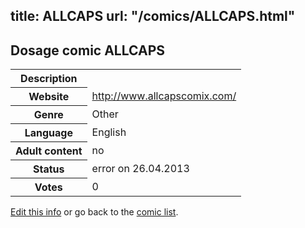title: ALLCAPS
url: "/comics/ALLCAPS.html"
---
Dosage comic ALLCAPS
-----------------------------------------

<p id="msg"></p>
<script type="text/javascript">
if (window.location.search === '?edit_info_mail=sent_ok') {
  var elem = document.getElementById("msg");
  elem.innerHTML = 'Edited information sucessfully sent.';
  elem.className = 'ok';
}
</script>
<table class="comicinfo">
<tr>
<th>Description</th><td></td>
</tr>
<tr>
<th>Website</th><td><a href="http://www.allcapscomix.com/">http://www.allcapscomix.com/</a></td>
</tr>
<tr>
<th>Genre</th><td>Other</td>
</tr>
<tr>
<th>Language</th><td>English</td>
</tr>
<tr>
<th>Adult content</th><td>no</td>
</tr>
<tr>
<th>Status</th><td>error on 26.04.2013</td>
</tr>
<tr>
<th>Votes</th><td>0</td>
</tr>
</table>

[Edit this info](ALLCAPS_edit.html) or go back to the [comic list](../comic-index.html).
